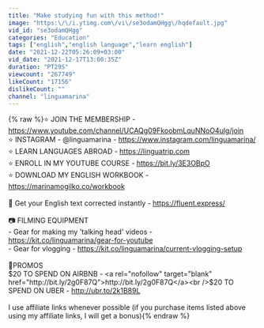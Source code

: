 ```yaml
---
title: "Make studying fun with this method!"
image: "https:\/\/i.ytimg.com\/vi\/se3odamQHgg\/hqdefault.jpg"
vid_id: "se3odamQHgg"
categories: "Education"
tags: ["english","english language","learn english"]
date: "2021-12-22T05:26:09+03:00"
vid_date: "2021-12-17T13:00:35Z"
duration: "PT29S"
viewcount: "267749"
likeCount: "17156"
dislikeCount: ""
channel: "linguamarina"
---
```

{% raw %}⭐ JOIN THE MEMBERSHIP - <a rel="nofollow" target="blank" href="https://www.youtube.com/channel/UCAQg09FkoobmLquNNoO4ulg/join">https://www.youtube.com/channel/UCAQg09FkoobmLquNNoO4ulg/join</a><br />⭐ INSTAGRAM - @linguamarina - <a rel="nofollow" target="blank" href="https://www.instagram.com/linguamarina/">https://www.instagram.com/linguamarina/</a><br />⭐ LEARN LANGUAGES ABROAD - <a rel="nofollow" target="blank" href="https://linguatrip.com">https://linguatrip.com</a><br />⭐ ENROLL IN MY YOUTUBE COURSE - <a rel="nofollow" target="blank" href="https://bit.ly/3E3OBpO">https://bit.ly/3E3OBpO</a><br />⭐ DOWNLOAD MY ENGLISH WORKBOOK - <a rel="nofollow" target="blank" href="https://marinamogilko.co/workbook">https://marinamogilko.co/workbook</a><br /><br />📝 Get your English text corrected instantly - <a rel="nofollow" target="blank" href="https://fluent.express/">https://fluent.express/</a><br /><br />📷 FILMING EQUIPMENT<br />- Gear for making my 'talking head' videos - <a rel="nofollow" target="blank" href="https://kit.co/linguamarina/gear-for-youtube">https://kit.co/linguamarina/gear-for-youtube</a><br />- Gear for vlogging - <a rel="nofollow" target="blank" href="https://kit.co/linguamarina/current-vlogging-setup">https://kit.co/linguamarina/current-vlogging-setup</a><br /><br />🎈PROMOS<br />$20 TO SPEND ON AIRBNB - <a rel="nofollow" target="blank" href="http://bit.ly/2g0F87Q">http://bit.ly/2g0F87Q</a><br />$20 TO SPEND ON UBER - <a rel="nofollow" target="blank" href="http://ubr.to/2k1B89L">http://ubr.to/2k1B89L</a><br /><br />I use affiliate links whenever possible (if you purchase items listed above using my affiliate links, I will get a bonus){% endraw %}
